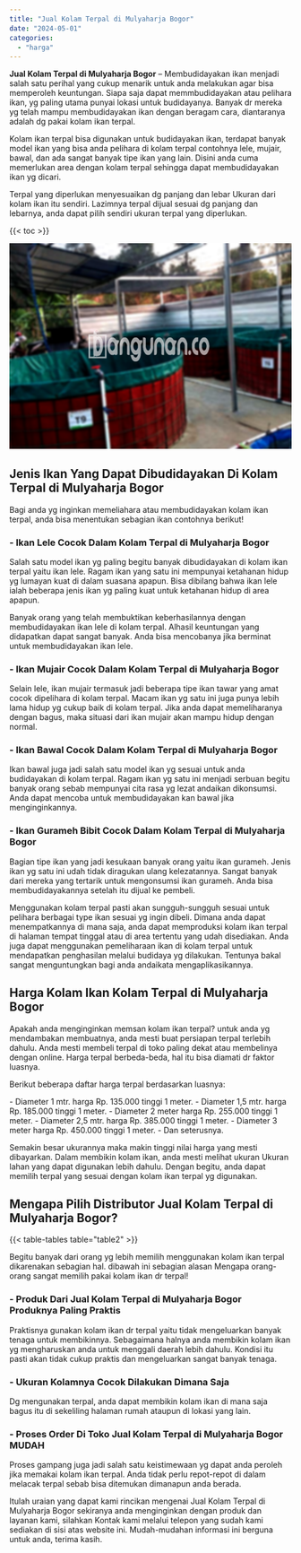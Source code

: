 ```yaml
---
title: "Jual Kolam Terpal di Mulyaharja Bogor"
date: "2024-05-01"
categories: 
  - "harga"
---
```


**Jual Kolam Terpal di Mulyaharja Bogor** – Membudidayakan ikan menjadi salah satu perihal yang cukup menarik untuk anda melakukan agar bisa memperoleh keuntungan. Siapa saja dapat memmbudidayakan atau pelihara ikan, yg paling utama punyai lokasi untuk budidayanya. Banyak dr mereka yg telah mampu membudidayakan ikan dengan beragam cara, diantaranya adalah dg pakai kolam ikan terpal.

Kolam ikan terpal bisa digunakan untuk budidayakan ikan, terdapat banyak model ikan yang bisa anda pelihara di kolam terpal contohnya lele, mujair, bawal, dan ada sangat banyak tipe ikan yang lain. Disini anda cuma memerlukan area dengan kolam terpal sehingga dapat membudidayakan ikan yg dicari.

Terpal yang diperlukan menyesuaikan dg panjang dan lebar Ukuran dari kolam ikan itu sendiri. Lazimnya terpal dijual sesuai dg panjang dan lebarnya, anda dapat pilih sendiri ukuran terpal yang diperlukan.

{{< toc >}}

![Jual Kolam Terpal di Mulyaharja Bogor](/images/jual-kolam-terpal-44.png)

## Jenis Ikan Yang Dapat Dibudidayakan Di Kolam Terpal di Mulyaharja Bogor

Bagi anda yg inginkan memeliahara atau membudidayakan kolam ikan terpal, anda bisa menentukan sebagian ikan contohnya berikut!

### \- Ikan Lele Cocok Dalam Kolam Terpal di Mulyaharja Bogor

Salah satu model ikan yg paling begitu banyak dibudidayakan di kolam ikan terpal yaitu ikan lele. Ragam ikan yang satu ini mempunyai ketahanan hidup yg lumayan kuat di dalam suasana apapun. Bisa dibilang bahwa ikan lele ialah beberapa jenis ikan yg paling kuat untuk ketahanan hidup di area apapun.

Banyak orang yang telah membuktikan keberhasilannya dengan membudidayakan ikan lele di kolam terpal. Alhasil keuntungan yang didapatkan dapat sangat banyak. Anda bisa mencobanya jika berminat untuk membudidayakan ikan lele.

### \- Ikan Mujair Cocok Dalam Kolam Terpal di Mulyaharja Bogor

Selain lele, ikan mujair termasuk jadi beberapa tipe ikan tawar yang amat cocok dipelihara di kolam terpal. Macam ikan yg satu ini juga punya lebih lama hidup yg cukup baik di kolam terpal. Jika anda dapat memeliharanya dengan bagus, maka situasi dari ikan mujair akan mampu hidup dengan normal.

### \- Ikan Bawal Cocok Dalam Kolam Terpal di Mulyaharja Bogor

Ikan bawal juga jadi salah satu model ikan yg sesuai untuk anda budidayakan di kolam terpal. Ragam ikan yg satu ini menjadi serbuan begitu banyak orang sebab mempunyai cita rasa yg lezat andaikan dikonsumsi. Anda dapat mencoba untuk membudidayakan kan bawal jika menginginkannya.

### \- Ikan Gurameh Bibit Cocok Dalam Kolam Terpal di Mulyaharja Bogor

Bagian tipe ikan yang jadi kesukaan banyak orang yaitu ikan gurameh. Jenis ikan yg satu ini udah tidak diragukan ulang kelezatannya. Sangat banyak dari mereka yang tertarik untuk mengonsumsi ikan gurameh. Anda bisa membudidayakannya setelah itu dijual ke pembeli.

Menggunakan kolam terpal pasti akan sungguh-sungguh sesuai untuk pelihara berbagai type ikan sesuai yg ingin dibeli. Dimana anda dapat menempatkannya di mana saja, anda dapat memproduksi kolam ikan terpal di halaman tempat tinggal atau di area tertentu yang udah disediakan. Anda juga dapat menggunakan pemeliharaan ikan di kolam terpal untuk mendapatkan penghasilan melalui budidaya yg dilakukan. Tentunya bakal sangat menguntungkan bagi anda andaikata mengaplikasikannya.

## Harga Kolam Ikan Kolam Terpal di Mulyaharja Bogor

Apakah anda menginginkan memsan kolam ikan terpal? untuk anda yg mendambakan membuatnya, anda mesti buat persiapan terpal terlebih dahulu. Anda mesti membeli terpal di toko paling dekat atau membelinya dengan online. Harga terpal berbeda-beda, hal itu bisa diamati dr faktor luasnya.

Berikut beberapa daftar harga terpal berdasarkan luasnya:

\- Diameter 1 mtr. harga Rp. 135.000 tinggi 1 meter. - Diameter 1,5 mtr. harga Rp. 185.000 tinggi 1 meter. - Diameter 2 meter harga Rp. 255.000 tinggi 1 meter. - Diameter 2,5 mtr. harga Rp. 385.000 tinggi 1 meter. - Diameter 3 meter harga Rp. 450.000 tinggi 1 meter. - Dan seterusnya.

Semakin besar ukurannya maka makin tinggi nilai harga yang mesti dibayarkan. Dalam membikin kolam ikan, anda mesti melihat ukuran Ukuran lahan yang dapat digunakan lebih dahulu. Dengan begitu, anda dapat memilih terpal yang sesuai dengan kolam ikan terpal yg digunakan.

## Mengapa Pilih Distributor Jual Kolam Terpal di Mulyaharja Bogor?

{{< table-tables table="table2" >}}

Begitu banyak dari orang yg lebih memilih menggunakan kolam ikan terpal dikarenakan sebagian hal. dibawah ini sebagian alasan Mengapa orang-orang sangat memilih pakai kolam ikan dr terpal!

### \- Produk Dari Jual Kolam Terpal di Mulyaharja Bogor Produknya Paling Praktis

Praktisnya gunakan kolam ikan dr terpal yaitu tidak mengeluarkan banyak tenaga untuk membikinnya. Sebagaimana halnya anda membikin kolam ikan yg mengharuskan anda untuk menggali daerah lebih dahulu. Kondisi itu pasti akan tidak cukup praktis dan mengeluarkan sangat banyak tenaga.

### \- Ukuran Kolamnya Cocok Dilakukan Dimana Saja

Dg mengunakan terpal, anda dapat membikin kolam ikan di mana saja bagus itu di sekeliling halaman rumah ataupun di lokasi yang lain.

### \- Proses Order Di Toko Jual Kolam Terpal di Mulyaharja Bogor MUDAH

Proses gampang juga jadi salah satu keistimewaan yg dapat anda peroleh jika memakai kolam ikan terpal. Anda tidak perlu repot-repot di dalam melacak terpal sebab bisa ditemukan dimanapun anda berada.

Itulah uraian yang dapat kami rincikan mengenai Jual Kolam Terpal di Mulyaharja Bogor sekiranya anda menginginkan dengan produk dan layanan kami, silahkan Kontak kami melalui telepon yang sudah kami sediakan di sisi atas website ini. Mudah-mudahan informasi ini berguna untuk anda, terima kasih.
